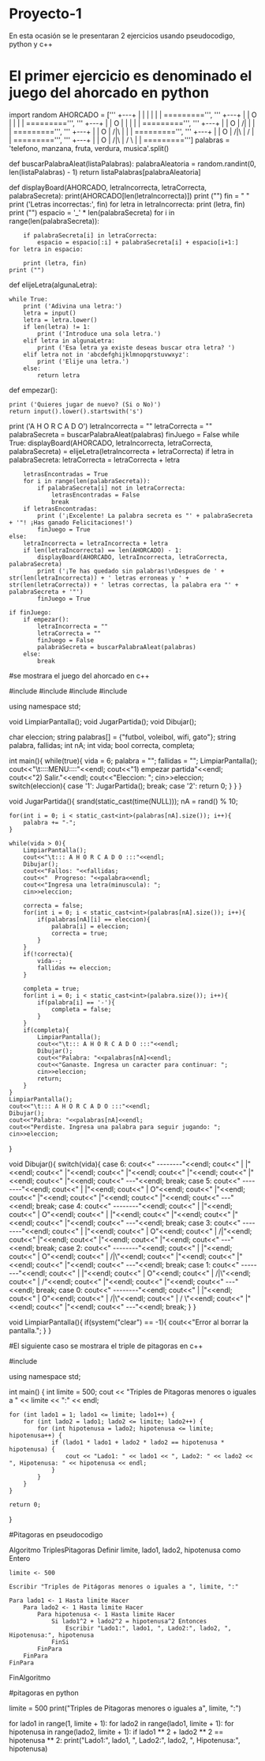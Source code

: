 # Proyecto-1
En esta ocasión se le presentaran 2 ejercicios usando pseudocodigo, python y c++ 
# El primer ejercicio es denominado el juego del ahorcado en python

import random
AHORCADO = ['''
      +---+
      |   |
          |
          |
          |
          |
    =========''', '''
      +---+
      |   |
      O   |
          |
          |
          |
    =========''', '''
      +---+
      |   |
      O   |
      |   |
          |
          |
    =========''', '''
      +---+
      |   |
      O   |
     /|   |
          |
          |
    =========''', '''
      +---+
      |   |
      O   |
     /|\  |
          |
          |
    =========''', '''
      +---+
      |   |
      O   |
     /|\  |
     /    |
          |
    =========''', '''
      +---+
      |   |
      O   |
     /|\  |
     / \  |
          |
    =========''']
palabras = 'telefono, manzana, fruta, verdura, musica'.split()
 
def buscarPalabraAleat(listaPalabras):
    palabraAleatoria = random.randint(0, len(listaPalabras) - 1)
    return listaPalabras[palabraAleatoria]
 
def displayBoard(AHORCADO, letraIncorrecta, letraCorrecta, palabraSecreta):
    print(AHORCADO[len(letraIncorrecta)])
    print ("")
    fin = " "
    print ('Letras incorrectas:', fin)
    for letra in letraIncorrecta:
        print (letra, fin)
    print ("")
    espacio = '_' * len(palabraSecreta)
    for i in range(len(palabraSecreta)):

        if palabraSecreta[i] in letraCorrecta:
            espacio = espacio[:i] + palabraSecreta[i] + espacio[i+1:]
    for letra in espacio:
    
        print (letra, fin)
    print ("")
 
def elijeLetra(algunaLetra):
    
    while True:
        print ('Adivina una letra:')
        letra = input()
        letra = letra.lower()
        if len(letra) != 1:
            print ('Introduce una sola letra.') 
        elif letra in algunaLetra:
            print ('Esa letra ya existe deseas buscar otra letra? ')
        elif letra not in 'abcdefghijklmnopqrstuvwxyz':
            print ('Elije una letra.')
        else:
            return letra
 
def empezar():
    
    print ('Quieres jugar de nuevo? (Si o No)')
    return input().lower().startswith('s')
 
print ('A H O R C A D O')
letraIncorrecta = ""
letraCorrecta = ""
palabraSecreta = buscarPalabraAleat(palabras)
finJuego = False
while True:
    displayBoard(AHORCADO, letraIncorrecta, letraCorrecta, palabraSecreta)
 = elijeLetra(letraIncorrecta + letraCorrecta)
    if letra in palabraSecreta:
        letraCorrecta = letraCorrecta + letra
        
        letrasEncontradas = True
        for i in range(len(palabraSecreta)):
            if palabraSecreta[i] not in letraCorrecta:
                letrasEncontradas = False
                break
        if letrasEncontradas:
            print ('¡Excelente! La palabra secreta es "' + palabraSecreta + '"! ¡Has ganado Felicitaciones!')
            finJuego = True
    else:
        letraIncorrecta = letraIncorrecta + letra
        if len(letraIncorrecta) == len(AHORCADO) - 1:
            displayBoard(AHORCADO, letraIncorrecta, letraCorrecta, palabraSecreta)
            print ('¡Te has quedado sin palabras!\nDespues de ' + str(len(letraIncorrecta)) + ' letras erroneas y ' + str(len(letraCorrecta)) + ' letras correctas, la palabra era "' + palabraSecreta + '"')
            finJuego = True
    
    if finJuego:
        if empezar():
            letraIncorrecta = ""
            letraCorrecta = ""
            finJuego = False
            palabraSecreta = buscarPalabraAleat(palabras)
        else:
            break
  #se mostrara el juego del ahorcado en c++

#include <iostream>
#include <string>
#include <ctime> 
#include <cstdlib> 

using namespace std;

void LimpiarPantalla();
void JugarPartida();
void Dibujar();

char eleccion;
string palabras[] = {"futbol, voleibol, wifi, gato"};
string palabra, fallidas; 
int nA;
int vida;
bool correcta, completa;

int main(){
    while(true){
        vida = 6;
        palabra = "";
        fallidas = "";
        LimpiarPantalla();
        cout<<"\t::::MENU::::"<<endl;
        cout<<"1) empezar partida"<<endl;
        cout<<"2) Salir."<<endl;
        cout<<"Eleccion: ";
        cin>>eleccion;
        switch(eleccion){
            case '1':
                JugarPartida();
                break;
            case '2':
                return 0;
        }
    }
}

void JugarPartida(){
    srand(static_cast<unsigned>(time(NULL)));
    nA = rand() % 10;
    
    for(int i = 0; i < static_cast<int>(palabras[nA].size()); i++){
        palabra += "-";
    }
    
    while(vida > 0){
        LimpiarPantalla();
        cout<<"\t::: A H O R C A D O :::"<<endl;
        Dibujar();
        cout<<"Fallos: "<<fallidas;
        cout<<"  Progreso: "<<palabra<<endl;
        cout<<"Ingresa una letra(minuscula): ";
        cin>>eleccion;
        
        correcta = false;
        for(int i = 0; i < static_cast<int>(palabras[nA].size()); i++){
            if(palabras[nA][i] == eleccion){
                palabra[i] = eleccion;
                correcta = true;    
            }
        }
        if(!correcta){
            vida--;
            fallidas += eleccion;
        }
        
        completa = true;
        for(int i = 0; i < static_cast<int>(palabra.size()); i++){
            if(palabra[i] == '-'){
                completa = false;
            }
        }
        if(completa){
            LimpiarPantalla();
            cout<<"\t::: A H O R C A D O :::"<<endl;
            Dibujar();
            cout<<"Palabra: "<<palabras[nA]<<endl;
            cout<<"Ganaste. Ingresa un caracter para continuar: ";
            cin>>eleccion;
            return;
        }
    }
    LimpiarPantalla();
    cout<<"\t::: A H O R C A D O :::"<<endl;
    Dibujar();
    cout<<"Palabra: "<<palabras[nA]<<endl;
    cout<<"Perdiste. Ingresa una palabra para seguir jugando: ";
    cin>>eleccion;
}

void Dibujar(){
    switch(vida){
        case 6:
        cout<<"  --------"<<endl;
        cout<<"  |      |"<<endl;
        cout<<"  |"<<endl;
        cout<<"  |"<<endl;
        cout<<"  |"<<endl;
        cout<<"  |"<<endl;
        cout<<"  |"<<endl;
        cout<<" ---"<<endl;
        break;
        case 5:
        cout<<"  --------"<<endl;
        cout<<"  |      |"<<endl;
        cout<<"  |      O"<<endl;
        cout<<"  |"<<endl;
        cout<<"  |"<<endl;
        cout<<"  |"<<endl;
        cout<<"  |"<<endl;
        cout<<" ---"<<endl;
        break;
        case 4:
        cout<<"  --------"<<endl;
        cout<<"  |      |"<<endl;
        cout<<"  |      O"<<endl;
        cout<<"  |      |"<<endl;
        cout<<"  |"<<endl;
        cout<<"  |"<<endl;
        cout<<"  |"<<endl;
        cout<<" ---"<<endl;
        break;
        case 3:
        cout<<"  --------"<<endl;
        cout<<"  |      |"<<endl;
        cout<<"  |      O"<<endl;
        cout<<"  |     /|"<<endl;
        cout<<"  |"<<endl;
        cout<<"  |"<<endl;
        cout<<"  |"<<endl;
        cout<<" ---"<<endl;
        break;
        case 2:
        cout<<"  --------"<<endl;
        cout<<"  |      |"<<endl;
        cout<<"  |      O"<<endl;
        cout<<"  |     /|\\"<<endl;
        cout<<"  |"<<endl;
        cout<<"  |"<<endl;
        cout<<"  |"<<endl;
        cout<<" ---"<<endl;
        break;
        case 1:
        cout<<"  --------"<<endl;
        cout<<"  |      |"<<endl;
        cout<<"  |      O"<<endl;
        cout<<"  |     /|\\"<<endl;
        cout<<"  |     /"<<endl;
        cout<<"  |"<<endl;
        cout<<"  |"<<endl;
        cout<<" ---"<<endl;
        break;
        case 0:
        cout<<"  --------"<<endl;
        cout<<"  |      |"<<endl;
        cout<<"  |      O"<<endl;
        cout<<"  |     /|\\"<<endl;
        cout<<"  |     / \\"<<endl;
        cout<<"  |"<<endl;
        cout<<"  |"<<endl;
        cout<<" ---"<<endl;
        break;
    }
}


void LimpiarPantalla(){
    if(system("clear") == -1){
        cout<<"Error al borrar la pantalla.";
    }
} 


#El siguiente caso se mostrara el triple de pitagoras en c++

#include <iostream>

using namespace std;

int main() {
    int limite = 500;
    cout << "Triples de Pitagoras menores o iguales a " << limite << ":" << endl;

    for (int lado1 = 1; lado1 <= limite; lado1++) {
        for (int lado2 = lado1; lado2 <= limite; lado2++) {
            for (int hipotenusa = lado2; hipotenusa <= limite; hipotenusa++) {
                if (lado1 * lado1 + lado2 * lado2 == hipotenusa * hipotenusa) {
                    cout << "Lado1: " << lado1 << ", Lado2: " << lado2 << ", Hipotenusa: " << hipotenusa << endl;
                }
            }
        }
    }

    return 0;
}


#Pitagoras en pseudocodigo 

Algoritmo TriplesPitagoras
    Definir limite, lado1, lado2, hipotenusa como Entero
    
    limite <- 500
    
    Escribir "Triples de Pitágoras menores o iguales a ", limite, ":"
    
    Para lado1 <- 1 Hasta limite Hacer
        Para lado2 <- 1 Hasta limite Hacer
            Para hipotenusa <- 1 Hasta limite Hacer
                Si lado1^2 + lado2^2 = hipotenusa^2 Entonces
                    Escribir "Lado1:", lado1, ", Lado2:", lado2, ", Hipotenusa:", hipotenusa
                FinSi
            FinPara
        FinPara
    FinPara
    
FinAlgoritmo

#pitagoras en python 

limite = 500
print("Triples de Pitagoras menores o iguales a", limite, ":")

for lado1 in range(1, limite + 1):
    for lado2 in range(lado1, limite + 1):
        for hipotenusa in range(lado2, limite + 1):
            if lado1 ** 2 + lado2 ** 2 == hipotenusa ** 2:
                print("Lado1:", lado1, ", Lado2:", lado2, ", Hipotenusa:", hipotenusa)

                

